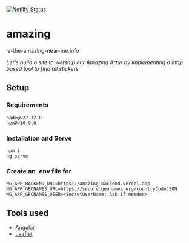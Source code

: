[![Netlify Status](https://api.netlify.com/api/v1/badges/620920dc-6a06-4b1d-8cbe-cd873efd8e9c/deploy-status)](https://app.netlify.com/sites/is-the-amazing-near-me/deploys)

# amazing

is-the-amazing-near-me.info

_Let's build a site to worship our Amazing Artur by implementing a map based tool to find all stickers_

## Setup

### Requirements
`node@v22.12.0`  
`npm@v10.9.0`

### Installation and Serve
`npm i`  
`ng serve`

### Create an .env file for

```
NG_APP_BACKEND_URL=https://amazing-backend.vercel.app
NG_APP_GEONAMES_URL=https://secure.geonames.org/countryCodeJSON
NG_APP_GEONAMES_USER=<SecretUserName: Ask if needed>
```

## Tools used
- [Angular](https://angular.dev)
- [Leaflet](https://github.com/bluehalo/ngx-leaflet)
